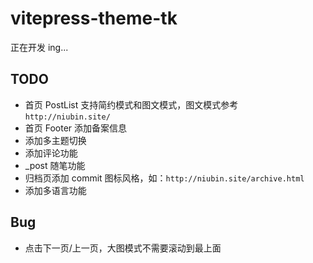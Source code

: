 # vitepress-theme-tk

正在开发 ing...

## TODO

- 首页 PostList 支持简约模式和图文模式，图文模式参考 `http://niubin.site/`
- 首页 Footer 添加备案信息
- 添加多主题切换
- 添加评论功能
- _post 随笔功能
- 归档页添加 commit 图标风格，如：`http://niubin.site/archive.html`
- 添加多语言功能

## Bug

- 点击下一页/上一页，大图模式不需要滚动到最上面